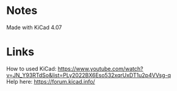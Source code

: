 # Notes
Made with KiCad 4.07  

# Links
How to used KiCad:
https://www.youtube.com/watch?v=JN_Y93RTdSo&list=PLy2022BX6Eso532xqrUxDT1u2p4VVsg-q  
Help here:
https://forum.kicad.info/  

